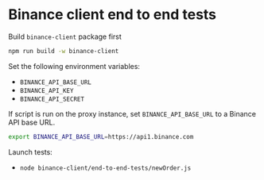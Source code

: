 # Binance client end to end tests

Build `binance-client` package first

```sh
npm run build -w binance-client
```

Set the following environment variables:

-   `BINANCE_API_BASE_URL`
-   `BINANCE_API_KEY`
-   `BINANCE_API_SECRET`

If script is run on the proxy instance, set `BINANCE_API_BASE_URL` to a Binance API base URL.

```sh
export BINANCE_API_BASE_URL=https://api1.binance.com
```

Launch tests:

-   `node binance-client/end-to-end-tests/newOrder.js`
